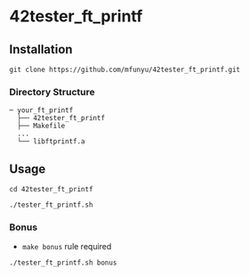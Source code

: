 # 42tester_ft_printf

## Installation
```
git clone https://github.com/mfunyu/42tester_ft_printf.git
```

### Directory Structure
```
─ your_ft_printf
  ├── 42tester_ft_printf
  ├── Makefile
  ...
  └── libftprintf.a
```

## Usage
```
cd 42tester_ft_printf
```
```shell
./tester_ft_printf.sh 
```

### Bonus 
- `make bonus` rule required
```shell
./tester_ft_printf.sh bonus
```
